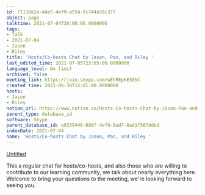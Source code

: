 ```yaml
---
id: 71110e2a-d4e5-4ef9-a554-0c744a59c377
object: page
talktime: 2021-07-04T20:00:00.0000000
tags:
- Talk
- 2021-07-04
- Jason
- Riley
title: 'Hosts/Co-hosts Chat by Jason, Pan, and Riley '
last_edited_time: 2021-07-05T23:05:00.0000000
language_level: No limit
archived: false
meeting_link: https://join.skype.com/wEhREpKESENC
created_time: 2021-06-30T15:01:00.0000000
hosts:
- Jason
- Riley
notion_url: https://www.notion.so/Hosts-Co-hosts-Chat-by-Jason-Pan-and-Riley-71110e2ad4e54ef9a5540c744a59c377
parent_type: database_id
software: Skype
parent_database_id: e9339446-880f-4ef0-8ad7-8ad1f507dded
indexDate: 2021-07-04
name: 'Hosts/Co-hosts Chat by Jason, Pan, and Riley '
---
```




[Untitled](https://www.notion.so/d637a27eb33f44cbb92a56c3359cc567)   

This a regular chat for hosts/co-hosts, and also those who are willing to contribute to our learning community, we talk about nearly everything here. Welcome to bring your questions to the meeting, we're looking forward to seeing you.


